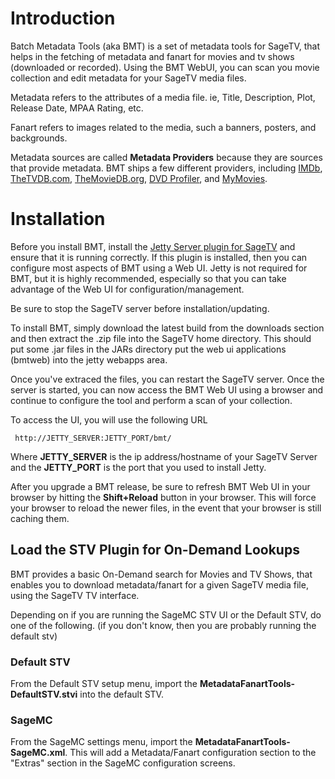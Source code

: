 

# Introduction #
Batch Metadata Tools (aka BMT) is a set of metadata tools for SageTV, that helps in the fetching of metadata and fanart for movies and tv shows (downloaded or recorded).  Using the BMT WebUI, you can scan you movie collection and edit metadata for your SageTV media files.

Metadata refers to the attributes of a media file. ie, Title, Description, Plot, Release Date, MPAA Rating, etc.

Fanart refers to images related to the media, such a banners, posters, and backgrounds.

Metadata sources are called **Metadata Providers** because they are sources that provide metadata. BMT ships a few different providers, including [IMDb](http://www.imdb.com/), [TheTVDB.com](http://TheTVDB.com/), [TheMovieDB.org](http://themoviedb.org/), [DVD Profiler](http://www.invelos.com/), and [MyMovies](http://www.mymovies.dk/).

# Installation #
Before you install BMT, install the [Jetty Server plugin for SageTV](http://forums.sagetv.com/forums/downloads.php?do=file&id=233) and ensure that it is running correctly.  If this plugin is installed, then you can configure most aspects of BMT using a Web UI.  Jetty is not required for BMT, but it is highly recommended, especially so that you can take advantage of the Web UI for configuration/management.

Be sure to stop the SageTV server before installation/updating.

To install BMT, simply download the latest build from the downloads section and then extract the .zip file into the SageTV home directory.  This should put some .jar files in the JARs directory put the web ui applications (bmtweb) into the jetty webapps area.

Once you've extraced the files, you can restart the SageTV server.  Once the server is started, you can now access the BMT Web UI using a browser and continue to configure the tool and perform a scan of your collection.

To access the UI, you will use the following URL
```
 http://JETTY_SERVER:JETTY_PORT/bmt/
```
Where **JETTY\_SERVER** is the ip address/hostname of your SageTV Server and the **JETTY\_PORT** is the port that you used to install Jetty.

After you upgrade a BMT release, be sure to refresh BMT Web UI in your browser by hitting the **Shift+Reload** button in your browser.  This will force your browser to reload the newer files, in the event that your browser is still caching them.

## Load the STV Plugin for On-Demand Lookups ##
BMT provides a basic On-Demand search for Movies and TV Shows, that enables you to download metadata/fanart for a given SageTV media file, using the SageTV TV interface.

Depending on if you are running the SageMC STV UI or the Default STV, do one of the following. (if you don't know, then you are probably running the default stv)

### Default STV ###
From the Default STV setup menu, import the **MetadataFanartTools-DefaultSTV.stvi** into the default STV.

### SageMC ###
From the SageMC settings menu, import the **MetadataFanartTools-SageMC.xml**.  This will add a Metadata/Fanart configuration section to the "Extras" section in the SageMC configuration screens.